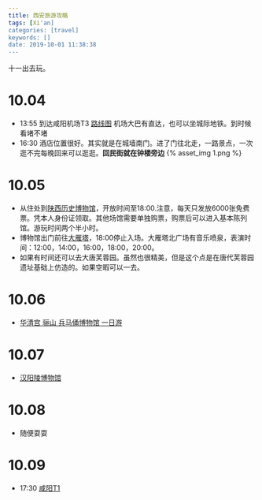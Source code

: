 ```yaml
---
title: 西安旅游攻略
tags: [Xi'an]
categories: [travel]
keywords: []
date: 2019-10-01 11:38:38
---
```

十一出去玩。
<!--more--> 
# 10.04
+ 13:55 到达咸阳机场T3 [路线图](https://surl.amap.com/14eOf791b4A8) 机场大巴有直达，也可以坐城际地铁。到时候看堵不堵
+ 16:30 酒店位置很好。其实就是在城墙南门。进了门往北走，一路景点，一次逛不完每晚回来可以逛逛。**回民街就在钟楼旁边**
{% asset_img 1.png %}
# 10.05
+ 从住处到[陕西历史博物馆](https://surl.amap.com/1V1cHoXaaQ4)，开放时间至18:00.注意，每天只发放6000张免费票。凭本人身份证领取。其他场馆需要单独购票，购票后可以进入基本陈列馆。游玩时间两个半小时。
+ 博物馆出门前往[大雁塔](https://surl.amap.com/1VmujdBLea2)，18:00停止入场。大雁塔北广场有音乐喷泉，表演时间：12:00，14:00，16:00，18:00，20:00。
+ 如果有时间还可以去大唐芙蓉园。虽然也很精美，但是这个点是在唐代芙蓉园遗址基础上仿造的。如果空暇可以一去。
# 10.06
+ [华清宫 骊山 兵马俑博物馆 一日游](https://surl.amap.com/21j3ACb1n1j7) 
# 10.07
+ [汉阳陵博物馆](https://surl.amap.com/297l16712bf4)
# 10.08
+ 随便耍耍
# 10.09
+ 17:30 [咸阳T1](https://surl.amap.com/29HTDNl1vgMV)

